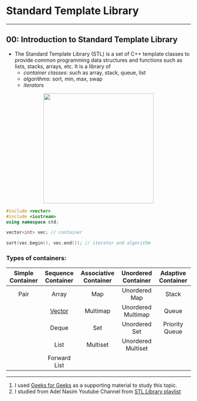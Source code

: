 # Standard Template Library

---
## 00: Introduction to Standard Template Library

- The Standard Template Library (STL) is a set of C++ template classes to provide common programming data structures and functions such as lists, stacks, arrays, etc. It is a library of
  - *container classes*: such as array, stack, queue, list
  - *algorithms*: sort, min, max, swap
  - *iterators*

<center><img src="https://www.codingninjas.com/blog/wp-content/uploads/2020/08/BLOG-23.png" style="height:300px;"></center>

```c++
#include <vector>
#include <iostream>
using namespace std;

vector<int> vec; // container

sort(vec.begin(), vec.end()); // iterator and algorithm

```

### Types of containers:


| Simple Container |       Sequence Container        | Associative Container | Unordered Container | Adaptive Container |
| :--------------: | :-----------------------------: | :-------------------: | :-----------------: | :----------------: |
|       Pair       |              Array              |          Map          |    Unordered Map    |       Stack        |
|                  | [Vector](1.%20Vector/README.md) |       Multimap        | Unordered Multimap  |       Queue        |
|                  |              Deque              |          Set          |    Unordered Set    |   Priority Queue   |
|                  |              List               |       Multiset        | Unordered Multiset  |                    |
|                  |          Forward List           |                       |                     |                    |

----

1. I used [Geeks for Geeks](https://www.geeksforgeeks.org/the-c-standard-template-library-stl/) as a supporting material to study this topic.
2. I studied from Adel Nasim Youtube Channel from [STL Library playlist](https://www.youtube.com/playlist?list=PLCInYL3l2AainAE4Xq2kdNGDfG0bys2xp)